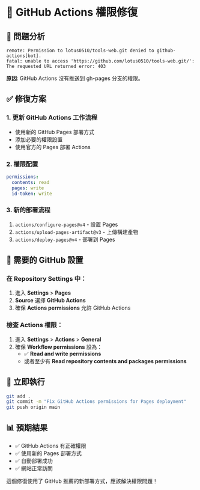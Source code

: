 # 🔐 GitHub Actions 權限修復

## 🚨 問題分析
```
remote: Permission to lotus0510/tools-web.git denied to github-actions[bot].
fatal: unable to access 'https://github.com/lotus0510/tools-web.git/': The requested URL returned error: 403
```

**原因**: GitHub Actions 沒有推送到 gh-pages 分支的權限。

## ✅ 修復方案

### 1. 更新 GitHub Actions 工作流程
- 使用新的 GitHub Pages 部署方式
- 添加必要的權限設置
- 使用官方的 Pages 部署 Actions

### 2. 權限配置
```yaml
permissions:
  contents: read
  pages: write
  id-token: write
```

### 3. 新的部署流程
1. `actions/configure-pages@v4` - 設置 Pages
2. `actions/upload-pages-artifact@v3` - 上傳構建產物
3. `actions/deploy-pages@v4` - 部署到 Pages

## 🔧 需要的 GitHub 設置

### 在 Repository Settings 中：
1. 進入 **Settings** > **Pages**
2. **Source** 選擇 **GitHub Actions**
3. 確保 **Actions permissions** 允許 GitHub Actions

### 檢查 Actions 權限：
1. 進入 **Settings** > **Actions** > **General**
2. 確保 **Workflow permissions** 設為：
   - ✅ **Read and write permissions**
   - 或者至少有 **Read repository contents and packages permissions**

## 🚀 立即執行
```bash
git add .
git commit -m "Fix GitHub Actions permissions for Pages deployment"
git push origin main
```

## 📊 預期結果
- ✅ GitHub Actions 有正確權限
- ✅ 使用新的 Pages 部署方式
- ✅ 自動部署成功
- ✅ 網站正常訪問

這個修復使用了 GitHub 推薦的新部署方式，應該解決權限問題！